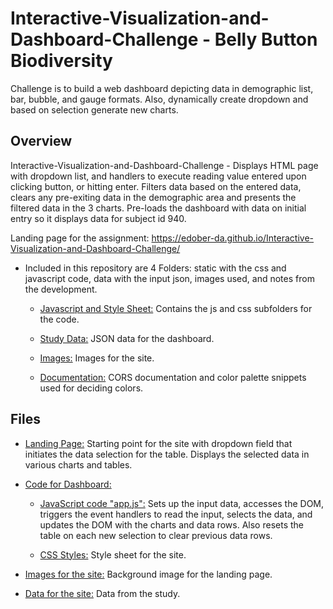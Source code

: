 # Interactive-Visualization-and-Dashboard-Challenge - Belly Button Biodiversity

Challenge is to build a web dashboard depicting data in demographic list, bar, bubble, and gauge formats.  Also, dynamically create dropdown and based on selection generate new charts.


## Overview

Interactive-Visualization-and-Dashboard-Challenge - Displays HTML page with dropdown list, and handlers to execute reading value entered upon clicking button, or hitting enter. Filters data based on the entered data, clears any pre-exiting data in the demographic area and presents the filtered data in the 3 charts.   Pre-loads the dashboard with data on initial entry so it displays data for subject id 940.

Landing page for the assignment: https://edober-da.github.io/Interactive-Visualization-and-Dashboard-Challenge/

* Included in this repository are 4 Folders: static with the css and javascript code, data with the input json, images used, and notes from the development.  
   
  * [Javascript and Style Sheet:](static) Contains the js and css subfolders for the code.  
  
  * [Study Data:](data) JSON data for the dashboard.

  * [Images:](Images) Images for the site. 

  * [Documentation:](Notes) CORS documentation and color palette snippets used for deciding colors.  

## Files

* [Landing Page:](index.html) Starting point for the site with dropdown field that initiates the data selection for the table. Displays the selected data in various charts and tables. 


* [Code for Dashboard:](static)

  * [JavaScript code "app.js":](static/js/app.js) Sets up the input data, accesses the DOM, triggers the event handlers to read the input, selects the data, and updates the DOM with the charts and data rows. Also resets the table on each new selection to clear previous data rows.  

  * [CSS Styles:](static/css/style.css) Style sheet for the site. 


* [Images for the site:](Images/BB_Diversity.jpg) Background image for the landing page.


* [Data for the site:](data/samples.json) Data from the study. 


   